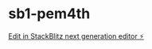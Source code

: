 # sb1-pem4th

[Edit in StackBlitz next generation editor ⚡️](https://stackblitz.com/~/github.com/top73Trends/sb1-pem4th)